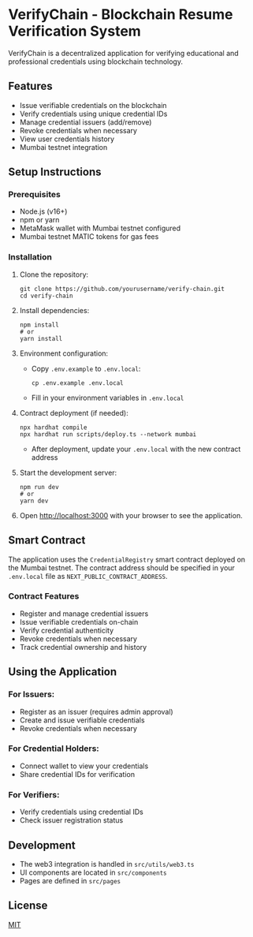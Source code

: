 # VerifyChain - Blockchain Resume Verification System

VerifyChain is a decentralized application for verifying educational and professional credentials using blockchain technology.

## Features

- Issue verifiable credentials on the blockchain
- Verify credentials using unique credential IDs
- Manage credential issuers (add/remove)
- Revoke credentials when necessary
- View user credentials history
- Mumbai testnet integration

## Setup Instructions

### Prerequisites

- Node.js (v16+)
- npm or yarn
- MetaMask wallet with Mumbai testnet configured
- Mumbai testnet MATIC tokens for gas fees

### Installation

1. Clone the repository:
   ```
   git clone https://github.com/yourusername/verify-chain.git
   cd verify-chain
   ```

2. Install dependencies:
   ```
   npm install
   # or
   yarn install
   ```

3. Environment configuration:
   - Copy `.env.example` to `.env.local`:
     ```
     cp .env.example .env.local
     ```
   - Fill in your environment variables in `.env.local`

4. Contract deployment (if needed):
   ```
   npx hardhat compile
   npx hardhat run scripts/deploy.ts --network mumbai
   ```
   - After deployment, update your `.env.local` with the new contract address

5. Start the development server:
   ```
   npm run dev
   # or
   yarn dev
   ```

6. Open [http://localhost:3000](http://localhost:3000) with your browser to see the application.

## Smart Contract

The application uses the `CredentialRegistry` smart contract deployed on the Mumbai testnet. The contract address should be specified in your `.env.local` file as `NEXT_PUBLIC_CONTRACT_ADDRESS`.

### Contract Features
- Register and manage credential issuers
- Issue verifiable credentials on-chain
- Verify credential authenticity
- Revoke credentials when necessary
- Track credential ownership and history

## Using the Application

### For Issuers:
- Register as an issuer (requires admin approval)
- Create and issue verifiable credentials
- Revoke credentials when necessary

### For Credential Holders:
- Connect wallet to view your credentials
- Share credential IDs for verification

### For Verifiers:
- Verify credentials using credential IDs
- Check issuer registration status

## Development

- The web3 integration is handled in `src/utils/web3.ts`
- UI components are located in `src/components`
- Pages are defined in `src/pages`

## License

[MIT](https://choosealicense.com/licenses/mit/)
